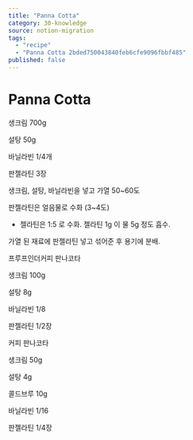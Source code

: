 ```yaml
---
title: "Panna Cotta"
category: 30-knowledge
source: notion-migration
tags:
  - "recipe"
  - "Panna Cotta 2bded750043840feb6cfe9096fbbf485"
published: false
---
```


# Panna Cotta

생크림 700g

설탕 50g

바닐라빈 1/4개

판젤라틴 3장

생크림, 설탕, 바닐라빈을 넣고 가열 50~60도

판젤라틴은 얼음물로 수화 (3~4도)

* 젤라틴은 1:5 로 수화. 젤라틴 1g 이 물 5g 정도 흡수.

가열 된 재료에 판젤라틴 넣고 섞어준 후 용기에 분배.

프루프인더커피 판나코타

생크림 100g

설탕 8g

바닐라빈 1/8

판젤라틴 1/2장

커피 판나코타

생크림 50g

설탕 4g

콜드브루 10g

바닐라빈 1/16

판젤라틴 1/4장

